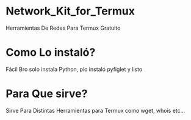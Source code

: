 # Network_Kit_for_Termux
Herramientas De Redes Para Termux Gratuito
# Como Lo instaló?
Fácil Bro solo instala Python, pio instaló pyfiglet y listo
# Para Que sirve?
Sirve Para Distintas Herramientas para Termux como wget, whois etc...

